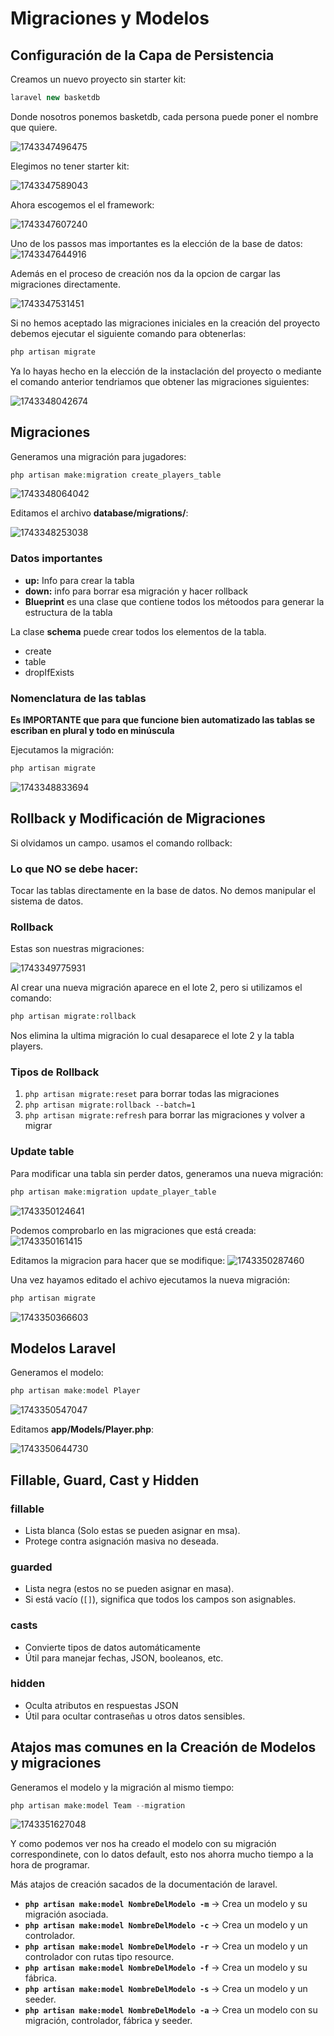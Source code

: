 # Migraciones y Modelos

## Configuración de la Capa de Persistencia

Creamos un nuevo proyecto sin starter kit:

```php
laravel new basketdb
```

Donde nosotros ponemos basketdb, cada persona puede poner el nombre que quiere.

![1743347496475](image/Readme/1743347496475.jpg)

Elegimos no tener starter kit:

![1743347589043](image/Readme/1743347589043.jpg)

Ahora escogemos el el framework:

![1743347607240](image/Readme/1743347607240.jpg)

Uno de los passos mas importantes es la elección de la base de datos:
![1743347644916](image/Readme/1743347644916.jpg)

Además en el proceso de creación nos da la opcion de cargar las migraciones directamente.

![1743347531451](image/Readme/1743347531451.jpg)

Si no hemos aceptado las migraciones iniciales en la creación del proyecto debemos ejecutar el siguiente comando para obtenerlas:

```php
php artisan migrate
```

Ya lo hayas hecho en la elección de la instaclación del proyecto o mediante el comando anterior tendriamos que obtener las migraciones siguientes:

![1743348042674](image/Readme/1743348042674.jpg)

## Migraciones

Generamos una migración para jugadores:

```php
php artisan make:migration create_players_table
```

![1743348064042](image/Readme/1743348064042.jpg)

Editamos el archivo **database/migrations/**:

![1743348253038](image/Readme/1743348253038.jpg)

### Datos importantes

* **up:** Info para crear la tabla
* **down:** info para borrar esa migración y hacer rollback
* **Blueprint** es una clase que contiene todos los métoodos para generar la estructura de la tabla

La clase **schema** puede crear todos los elementos de la tabla.

* create
* table
* dropIfExists

### Nomenclatura de las tablas

**Es IMPORTANTE que para que funcione bien automatizado las tablas se escriban en plural y todo en minúscula**

Ejecutamos la migración:

```php
php artisan migrate
```

![1743348833694](image/Readme/1743348833694.jpg)

## Rollback y Modificación de Migraciones

Si olvidamos un campo. usamos el comando rollback:

### Lo que NO se debe hacer:

Tocar las tablas directamente en la base de datos. No demos manipular el sistema de datos.

### Rollback

Estas son nuestras migraciones:

![1743349775931](image/Readme/1743349775931.jpg)

Al crear una nueva migración aparece en el lote 2, pero si utilizamos el comando:

```php
php artisan migrate:rollback
```

Nos elimina la ultima migración lo cual desaparece el lote 2 y la tabla players.

### Tipos de Rollback

1. `php artisan migrate:reset` para borrar todas las migraciones
2. `php artisan migrate:rollback --batch=1`
3. `php artisan migrate:refresh` para borrar las migraciones y volver a migrar

### Update table

Para modificar una tabla sin perder datos, generamos una nueva migración:

```php
php artisan make:migration update_player_table
```

![1743350124641](image/Readme/1743350124641.jpg)

Podemos comprobarlo en las migraciones que está creada:
![1743350161415](image/Readme/1743350161415.jpg)

Editamos la migracion para hacer que se modifique:
![1743350287460](image/Readme/1743350287460.jpg)

Una vez hayamos editado el achivo ejecutamos la nueva migración:

```php
php artisan migrate
```

![1743350366603](image/Readme/1743350366603.jpg)

## Modelos Laravel

Generamos el modelo:

```php
php artisan make:model Player
```

![1743350547047](image/Readme/1743350547047.jpg)

Editamos **app/Models/Player.php**:

![1743350644730](image/Readme/1743350644730.jpg)

## Fillable, Guard, Cast y Hidden

### fillable

* Lista blanca (Solo estas se pueden asignar en msa).
* Protege contra asignación masiva no deseada.

### guarded

* Lista negra (estos no se pueden asignar en masa).
* Si está vacío (`[]`), significa que todos los campos son asignables.

### casts

* Convierte tipos de datos automáticamente
* Útil para manejar fechas, JSON, booleanos, etc.

### hidden

* Oculta atributos en respuestas JSON
* Útil para ocultar contraseñas u otros datos sensibles.

## Atajos mas comunes en la Creación de Modelos y migraciones

Generamos el modelo y la migración al mismo tiempo:

```php
php artisan make:model Team --migration
```

![1743351627048](image/Readme/1743351627048.jpg)

Y como podemos ver nos ha creado el modelo con su migración correspondinete, con lo datos default, esto nos ahorra mucho tiempo a la hora de programar.

Más atajos de creación sacados de la documentación de laravel.

* **`php artisan make:model NombreDelModelo -m`** → Crea un modelo y su migración asociada.
* **`php artisan make:model NombreDelModelo -c`** → Crea un modelo y un controlador.
* **`php artisan make:model NombreDelModelo -r`** → Crea un modelo y un controlador con rutas tipo resource.
* **`php artisan make:model NombreDelModelo -f`** → Crea un modelo y su fábrica.
* **`php artisan make:model NombreDelModelo -s`** → Crea un modelo y un seeder.
* **`php artisan make:model NombreDelModelo -a`** → Crea un modelo con su migración, controlador, fábrica y seeder.
